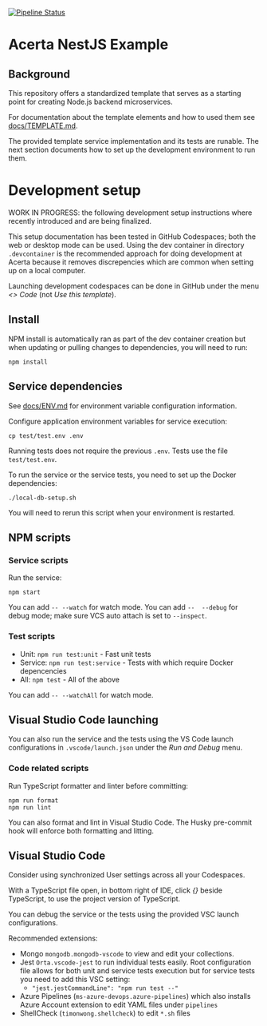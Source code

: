 [![Pipeline Status](https://dev.azure.com/acerta/Line%20Pulse/_apis/build/status%2Fnestjs-example?repoName=AcertaAnalyticsSolutions%2Fnestjs-example&branchName=main)](https://dev.azure.com/acerta/Line%20Pulse/_build/latest?definitionId=197&repoName=AcertaAnalyticsSolutions%2Fnestjs-example&branchName=main)

# Acerta NestJS Example

## Background

This repository offers a standardized template that serves as a starting point for creating Node.js backend microservices.

For documentation about the template elements and how to used them see [docs/TEMPLATE.md](./docs/TEMPLATE.md).

The provided template service implementation and its tests are runable. The next section documents how to set up the development environment to run them.

# Development setup

WORK IN PROGRESS: the following development setup instructions where recently introduced and are being finalized.

This setup documentation has been tested in GitHub Codespaces; both the web or desktop mode can be used. Using the dev container in directory `.devcontainer` is the recommended approach for doing development at Acerta because it removes discrepencies which are common when setting up on a local computer.

Launching development codespaces can be done in GitHub under the menu _<> Code_ (not _Use this template_).

## Install

NPM install is automatically ran as part of the dev container creation but when updating or pulling changes to dependencies, you will need to run:

    npm install

## Service dependencies

See [docs/ENV.md](./docs/ENV.md) for environment variable configuration information.

Configure application environment variables for service execution:

    cp test/test.env .env

Running tests does not require the previous `.env`. Tests use the file `test/test.env`.

To run the service or the service tests, you need to set up the Docker dependencies:

    ./local-db-setup.sh

You will need to rerun this script when your environment is restarted.

## NPM scripts

### Service scripts

Run the service:

    npm start

You can add `-- --watch` for watch mode. You can add `--  --debug` for debug mode; make sure VCS auto attach is set to `--inspect`.

### Test scripts

- Unit: `npm run test:unit` - Fast unit tests
- Service: `npm run test:service` - Tests with which require Docker depencencies
- All: `npm test` - All of the above

You can add `-- --watchAll` for watch mode.

## Visual Studio Code launching

You can also run the service and the tests using the VS Code launch configurations in `.vscode/launch.json` under the _Run and Debug_ menu.

### Code related scripts

Run TypeScript formatter and linter before committing:

    npm run format
    npm run lint

You can also format and lint in Visual Studio Code. The Husky pre-commit hook will enforce both formatting and litting.

## Visual Studio Code

Consider using synchronized User settings across all your Codespaces.

With a TypeScript file open, in bottom right of IDE, click _{}_ beside TypeScript, to use the project version of TypeScript.

You can debug the service or the tests using the provided VSC launch configurations.

Recommended extensions:

- Mongo `mongodb.mongodb-vscode` to view and edit your collections.
- Jest `Orta.vscode-jest` to run individual tests easily. Root configuration file allows for both unit and service tests execution but for service tests you need to add this VSC setting:
  - `"jest.jestCommandLine": "npm run test --"`
- Azure Pipelines (`ms-azure-devops.azure-pipelines`) which also installs Azure Account extension to edit YAML files under `pipelines`
- ShellCheck (`timonwong.shellcheck`) to edit `*.sh` files
